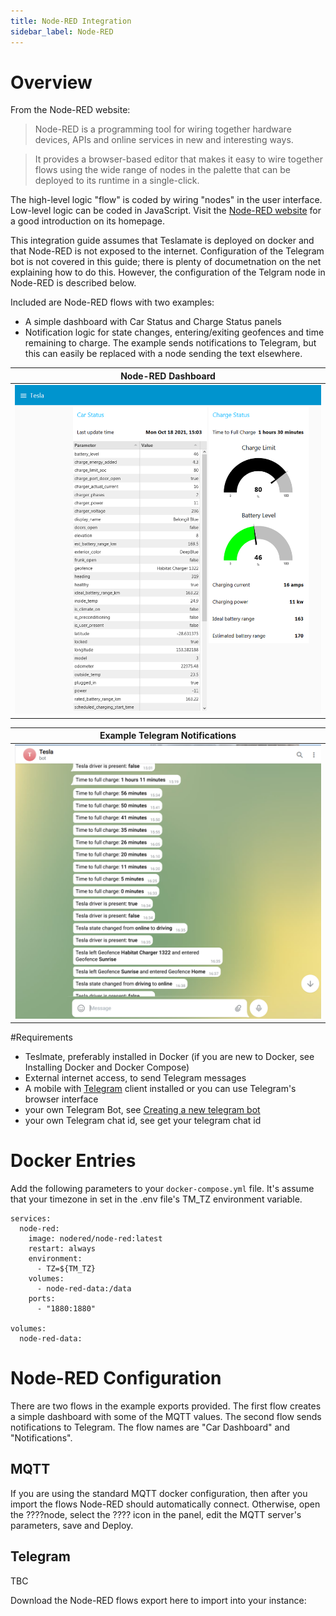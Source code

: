 ```yaml
---
title: Node-RED Integration
sidebar_label: Node-RED
---
```

# Overview
From the Node-RED website:
> Node-RED is a programming tool for wiring together hardware devices, APIs and online services in new and interesting ways.

> It provides a browser-based editor that makes it easy to wire together flows using the wide range of nodes in the palette that can be deployed to its runtime in a single-click.

The high-level logic "flow" is coded by wiring "nodes" in the user interface. Low-level logic can be coded in JavaScript. Visit the [Node-RED website](https://nodered.org) for a good introduction on its homepage.

This integration guide assumes that Teslamate is deployed on docker and that Node-RED is not exposed to the internet. Configuration of the Telegram bot is not covered in this guide; there is plenty of documetnation on the net explaining how to do this. However, the configuration of the Telgram node in Node-RED is described below.

Included are Node-RED flows with two examples:
- A simple dashboard with Car Status and Charge Status panels
- Notification logic for state changes, entering/exiting geofences and time remaining to charge. The example sends notifications to Telegram, but this can easily be replaced with a node sending the text elsewhere.

|<b>Node-RED Dashboard</b>|
|:--:|
|![Node-RED Dashboard example](./Node-RED-dashboard.PNG)|


|<b>Example Telegram Notifications</b>|
|:--:|
|![Node-RED Dashboard example](./Node-RED-Telegram.PNG)|
#Requirements

- Teslmate, preferably installed in Docker (if you are new to Docker, see Installing Docker and Docker Compose)
- External internet access, to send Telegram messages
- A mobile with [Telegram](https://telegram.org/) client installed or you can use Telegram's browser interface
- your own Telegram Bot, see [Creating a new telegram bot](https://core.telegram.org/bots#6-botfather)
- your own Telegram chat id, see get your telegram chat id

# Docker Entries
Add the following parameters to your `docker-compose.yml` file. It's assume that your timezone in set in the .env file's TM_TZ environment variable.
```
services:
  node-red:
    image: nodered/node-red:latest
    restart: always
    environment:
      - TZ=${TM_TZ}
    volumes:
      - node-red-data:/data
    ports:
      - "1880:1880"
      
volumes:
  node-red-data:
```
# Node-RED Configuration
There are two flows in the example exports provided. The first flow creates a simple dashboard with some of the MQTT values. The second flow sends notifications to Telegram. 
The flow names are "Car Dashboard" and "Notifications".
## MQTT
If you are using the standard MQTT docker configuration, then after you import the flows Node-RED should automatically connect. Otherwise, open the ????node, select the ???? icon in the panel, edit the MQTT server's parameters, save and Deploy. 
## Telegram
TBC

Download the Node-RED flows export here to import into your instance: 

